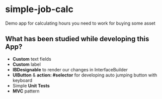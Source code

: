 # simple-job-calc
Demo app for calculating hours you need to work for buying some asset

## What has been studied while developing this App? 
* **Custom** text fields
* **Custom** label
* **IBDesignable** to render our changes in InterfaceBuilder
* **UIButton** & **action: #selector** for developing auto jumping button with keyboard
* Simple **Unit Tests**
* **MVC** pattern
